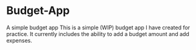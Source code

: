 # Budget-App
A simple budget app
This is a simple (WIP) budget app I have created for practice. It currently includes the ability to add a budget amount and add expenses.
